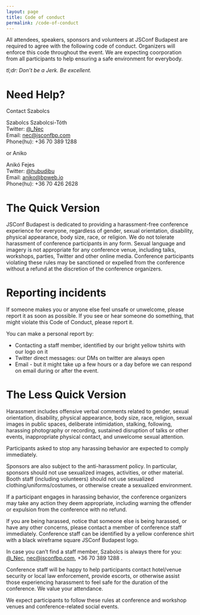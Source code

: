 ```yaml
---
layout: page
title: Code of conduct
permalink: /code-of-conduct
---
```


All attendees, speakers, sponsors and volunteers at JSConf Budapest are required to agree with the following code of conduct. Organizers will enforce this code throughout the event. We are expecting coorporation from all participants to help ensuring a safe environment for everybody.

_tl;dr: Don’t be a Jerk. Be excellent._

# Need Help?

Contact Szabolcs

Szabolcs Szabolcsi-Tóth  
Twitter: [@_Nec](https://twitter.com/_Nec)  
Email: [nec@jsconfbp.com](mailto:nec@jsconfbp.com)  
Phone(hu): +36 70 389 1288  

or Aniko

Anikó Fejes  
Twitter: [@hubudibu](https://twitter.com/hubudibu)  
Email: [aniko@bpweb.io](mailto:aniko@bpweb.io)  
Phone(hu): +36 70 426 2628  

# The Quick Version

JSConf Budapest is dedicated to providing a harassment-free conference experience for everyone, regardless of gender, sexual orientation, disability, physical appearance, body size, race, or religion. We do not tolerate harassment of conference participants in any form. Sexual language and imagery is not appropriate for any conference venue, including talks, workshops, parties, Twitter and other online media. Conference participants violating these rules may be sanctioned or expelled from the conference without a refund at the discretion of the conference organizers.

# Reporting incidents

If someone makes you or anyone else feel unsafe or unwelcome, please report it as soon as possible. If you see or hear someone do something, that might violate this Code of Conduct, please report it.

You can make a personal report by:
* Contacting a staff member, identified by our bright yellow tshirts with our logo on it
* Twitter direct messages: our DMs on twitter are always open
* Email - but it might take up a few hours or a day before we can respond on email during or after the event.


# The Less Quick Version
Harassment includes offensive verbal comments related to gender, sexual orientation, disability, physical appearance, body size, race, religion, sexual images in public spaces, deliberate intimidation, stalking, following, harassing photography or recording, sustained disruption of talks or other events, inappropriate physical contact, and unwelcome sexual attention.

Participants asked to stop any harassing behavior are expected to comply immediately.

Sponsors are also subject to the anti-harassment policy. In particular, sponsors should not use sexualized images, activities, or other material. Booth staff (including volunteers) should not use sexualized clothing/uniforms/costumes, or otherwise create a sexualized environment.

If a participant engages in harassing behavior, the conference organizers may take any action they deem appropriate, including warning the offender or expulsion from the conference with no refund.

If you are being harassed, notice that someone else is being harassed, or have any other concerns, please contact a member of conference staff immediately. Conference staff can be identified by a yellow conference shirt with a black wireframe square JSConf Budapest logo.

In case you can’t find a staff member, Szabolcs is always there for you:  
[@_Nec](https://twitter.com/_Nec), [nec@jsconfbp.com](mailto:nec@jsconfbp.com), +36 70 389 1288  .

Conference staff will be happy to help participants contact hotel/venue security or local law enforcement, provide escorts, or otherwise assist those experiencing harassment to feel safe for the duration of the conference. We value your attendance.

We expect participants to follow these rules at conference and workshop venues and conference-related social events.